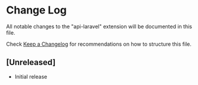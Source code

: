# Change Log

All notable changes to the "api-laravel" extension will be documented in this file.

Check [Keep a Changelog](http://keepachangelog.com/) for recommendations on how to structure this file.

## [Unreleased]

- Initial release